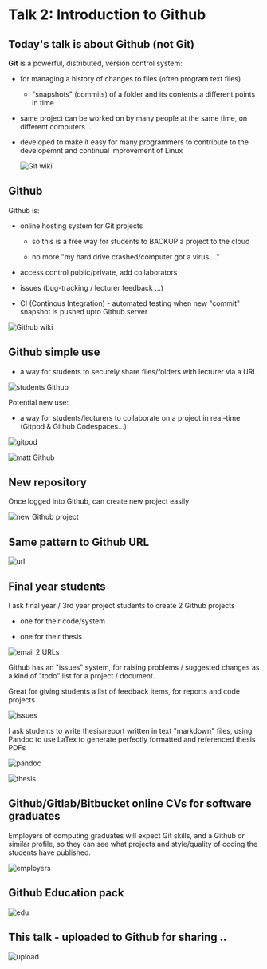 # Talk 2: Introduction to Github

## Today's talk is about Github (not Git)

**Git** is a powerful, distributed, version control system:

- for managing a history of changes to files (often program text files)

    - "snapshots" (commits) of a folder and its contents a different points in time
       
- same project can be worked on by many people at the same time, on different computers ...

- developed to make it easy for many programmers to contribute to the developemnt and continual improvement of Linux

    ![Git wiki](images/0_git.png)
        
## Github

Github is:

- online hosting system for Git projects

    - so this is a free way for students to BACKUP a project to the cloud
    
    - no more "my hard drive crashed/computer got a virus ..."

- access control public/private, add collaborators

- issues (bug-tracking / lecturer feedback ...)

- CI (Continous Integration) - automated testing when new "commit" snapshot is pushed upto Github server

![Github wiki](images/0_github.png)
        
## Github simple use

- a way for students to securely share files/folders with lecturer via a URL

![students Github](images/9_student_urls.png)

Potential new use:

- a way for students/lecturers to collaborate on a project in real-time (Gitpod & Github Codespaces...)

![gitpod](images/10_running_gitpod.png)

![matt Github](images/8_matt.png)


## New repository

Once logged into Github, can create new project easily

![new Github project](images/2_new_repo_create.png)

## Same pattern to Github URL

![url](images/3_url.png)

## Final year students

I ask final year / 3rd year project students to create 2 Github projects

- one for their code/system

- one for their thesis

![email 2 URLs](images/12_email.png)

Github has an "issues" system, for raising problems / suggested changes as a kind of "todo" list for a project / document.

Great for giving students a list of feedback items, for reports and code projects

![issues](images/11_thesi_issues.png)

I ask students to write thesis/report written in text "markdown" files, using Pandoc to use LaTex to generate perfectly formatted and referenced thesis PDFs

![pandoc](images/16_pandoc.png)

![thesis](images/15_thesis.png)

## Github/Gitlab/Bitbucket online CVs for software graduates

Employers of computing graduates will expect Git skills, and a Github or similar profile, so they can see what projects and style/quality of coding the students have published.

![employers](images/13_git_expected.png)



## Github Education pack

![edu](images/14_education.png)

## This talk - uploaded to Github for sharing ..

![upload](images/17_uploaded.png)
